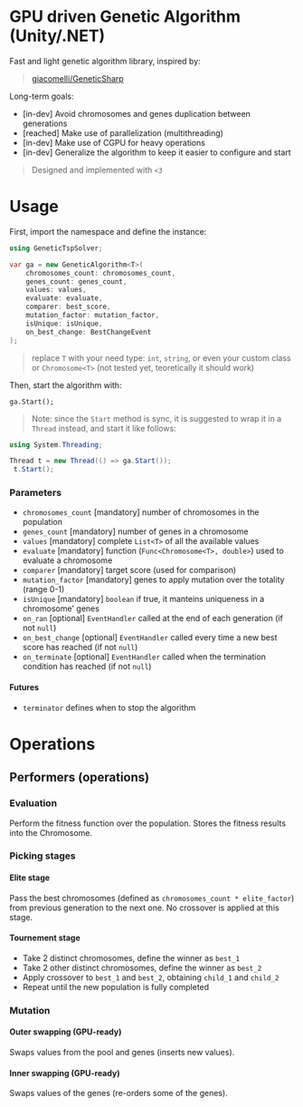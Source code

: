 # GPU driven Genetic Algorithm (Unity/.NET)

Fast and light genetic algorithm library, inspired by:
> [giacomelli/GeneticSharp](https://github.com/giacomelli/GeneticSharp)

Long-term goals:
* [in-dev]  Avoid chromosomes and genes duplication between generations
* [reached] Make use of parallelization (multithreading)
* [in-dev]  Make use of CGPU for heavy operations
* [in-dev]  Generalize the algorithm to keep it easier to configure and start

> Designed and implemented with `<3`

# Usage
First, import the namespace and define the instance:

```cs
using GeneticTspSolver;

var ga = new GeneticAlgorithm<T>(
    chromosomes_count: chromosomes_count,
    genes_count: genes_count,
    values: values,
    evaluate: evaluate,
    comparer: best_score,
    mutation_factor: mutation_factor,
    isUnique: isUnique,
    on_best_change: BestChangeEvent
);
```
> replace `T` with your need type: `int`, `string`, or even your custom class or `Chromosome<T>` (not tested yet, teoretically it should work)

Then, start the algorithm with:

`ga.Start();`

> Note: since the `Start` method is sync, it is suggested to wrap it in a `Thread` instead, and start it like follows:

```cs
using System.Threading;

Thread t = new Thread(() => ga.Start());
 t.Start();
 ```

### Parameters

  * `chromosomes_count` [mandatory] number of chromosomes in the population
  * `genes_count` [mandatory] number of genes in a chromosome
  * `values` [mandatory] complete `List<T>` of all the available values
  * `evaluate` [mandatory] function (`Func<Chromosome<T>, double>`) used to evaluate a chromosome
  * `comparer` [mandatory] target score (used for comparison)
  * `mutation_factor` [mandatory] genes to apply mutation over the totality (range 0-1)
  * `isUnique` [mandatory] `boolean` if true, it manteins uniqueness in a chromosome' genes
  * `on_ran` [optional] `EventHandler` called at the end of each generation (if not `null`)
  * `on_best_change` [optional] `EventHandler` called every time a new best score has reached (if not `null`)
  * `on_terminate` [optional] `EventHandler` called when the termination condition has reached (if not `null`)

#### Futures

  * `terminator` defines when to stop the algorithm

# Operations

## Performers (operations)

### Evaluation

Perform the fitness function over the population.
Stores the fitness results into the Chromosome.

### Picking stages

#### Elite stage 
  Pass the best chromosomes (defined as `chromosomes_count * elite_factor`) from previous generation to the next one. No crossover is applied at this stage.
  
#### Tournement stage
  * Take 2 distinct chromosomes, define the winner as `best_1`
  * Take 2 other distinct chromosomes, define the winner as `best_2`
  * Apply crossover to `best_1` and `best_2`, obtaining `child_1` and `child_2`
  * Repeat until the new population is fully completed
  
### Mutation

#### Outer swapping (GPU-ready)
  Swaps values from the pool and genes (inserts new values).
  
#### Inner swapping (GPU-ready)
  Swaps values of the genes (re-orders some of the genes).
